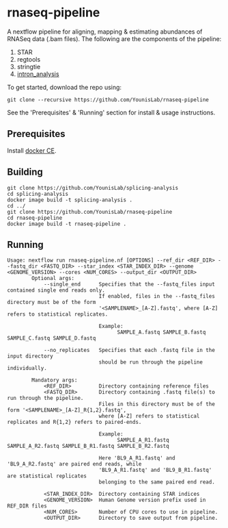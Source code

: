 # rnaseq-pipeline

A nextflow pipeline for aligning, mapping & estimating abundances of RNASeq data (.bam files). The following are the components of the pipeline:

1. STAR
2. regtools
3. stringtie
4. [intron_analysis](https://github.com/YounisLab/splicing-analysis)

To get started, download the repo using:

`git clone --recursive https://github.com/YounisLab/rnaseq-pipeline`

See the 'Prerequisites' & 'Running' section for install & usage instructions.

## Prerequisites

Install [docker CE](https://docs.docker.com/install/linux/docker-ce/ubuntu/).

## Building

```
git clone https://github.com/YounisLab/splicing-analysis
cd splicing-analysis
docker image build -t splicing-analysis .
cd ../
git clone https://github.com/YounisLab/rnaseq-pipeline
cd rnaseq-pipeline
docker image build -t rnaseq-pipeline .
```

## Running

```
Usage: nextflow run rnaseq-pipeline.nf [OPTIONS] --ref_dir <REF_DIR> --fastq_dir <FASTQ_DIR> --star_index <STAR_INDEX_DIR> --genome <GENOME_VERSION> --cores <NUM_CORES> --output_dir <OUTPUT_DIR>
        Optional args:
            --single_end      Specifies that the --fastq_files input contained single end reads only.
                              If enabled, files in the --fastq_files directory must be of the form
                              '<SAMPLENAME>_[A-Z].fastq', where [A-Z] refers to statistical replicates.

                              Example:
                                    SAMPLE_A.fastq SAMPLE_B.fastq SAMPLE_C.fastq SAMPLE_D.fastq

            --no_replicates   Specifies that each .fastq file in the input directory
                              should be run through the pipeline individually.

        Mandatory args:
            <REF_DIR>         Directory containing reference files
            <FASTQ_DIR>       Directory containing .fastq file(s) to run through the pipeline.
                              Files in this directory must be of the form '<SAMPLENAME>_[A-Z]_R{1,2}.fastq',
                              where [A-Z] refers to statistical replicates and R{1,2} refers to paired-ends.

                              Example:
                                    SAMPLE_A_R1.fastq SAMPLE_A_R2.fastq SAMPLE_B_R1.fastq SAMPLE_B_R2.fastq

                              Here 'BL9_A_R1.fastq' and 'BL9_A_R2.fastq' are paired end reads, while
                              'BL9_A_R1.fastq' and 'BL9_B_R1.fastq' are statistical replicates
                              belonging to the same paired end read.

            <STAR_INDEX_DIR>  Directory containing STAR indices
            <GENOME_VERSION>  Human Genome version prefix used in REF_DIR files
            <NUM_CORES>       Number of CPU cores to use in pipeline.
            <OUTPUT_DIR>      Directory to save output from pipeline.
```
